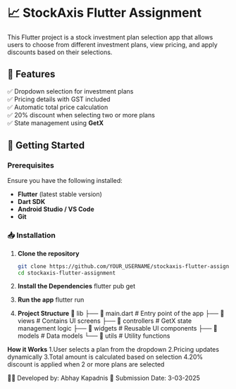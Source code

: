 # 📈 StockAxis Flutter Assignment

This Flutter project is a stock investment plan selection app that allows users to choose from different investment plans, view pricing, and apply discounts based on their selections.

## 📌 Features
✅ Dropdown selection for investment plans  
✅ Pricing details with GST included  
✅ Automatic total price calculation  
✅ 20% discount when selecting two or more plans  
✅ State management using **GetX**  

## 🚀 Getting Started

### Prerequisites
Ensure you have the following installed:
- **Flutter** (latest stable version)  
- **Dart SDK**  
- **Android Studio / VS Code**  
- **Git**  

### 📥 Installation
1. **Clone the repository**
   ```sh
   git clone https://github.com/YOUR_USERNAME/stockaxis-flutter-assignment.git
   cd stockaxis-flutter-assignment
2. **Install the Dependencies**
   flutter pub get

3. **Run the app**
   flutter run

4. **Project Structure**
   📂 lib
 ├── 📄 main.dart            # Entry point of the app
 ├── 📂 views               # Contains UI screens
 ├── 📂 controllers         # GetX state management logic
 ├── 📂 widgets             # Reusable UI components
 ├── 📂 models              # Data models
 └── 📂 utils               # Utility functions

 **How it Works**
1.User selects a plan from the dropdown
2.Pricing updates dynamically
3.Total amount is calculated based on selection
4.20% discount is applied when 2 or more plans are selected


👨‍💻 Developed by: Abhay Kapadnis
📅 Submission Date: 3-03-2025


